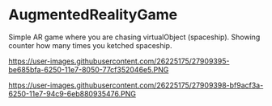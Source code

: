# AugmentedRealityGame
Simple AR game where you are chasing virtualObject (spaceship). Showing counter how many times you ketched spaceship.

https://user-images.githubusercontent.com/26225175/27909395-be685bfa-6250-11e7-8050-77cf352046e5.PNG

https://user-images.githubusercontent.com/26225175/27909398-bf9acf3a-6250-11e7-94c9-6eb880935476.PNG
